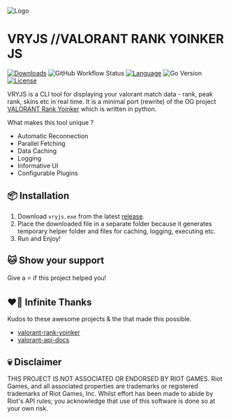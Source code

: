![Logo](https://raw.github.com/tanishqmanuja/valorant-rank-yoinker-js/main/assets/banner.png?maxAge=2592000)

# VRYJS //VALORANT RANK YOINKER JS

[![Downloads][downloads-shield]][downloads-url]
![GitHub Workflow Status][build-status-shield]
[![Language][language-shield]][language-url]
![Go Version][go-shield]
[![License][license-shield]][license-url]

VRYJS is a CLI tool for displaying your valorant match data - rank, peak rank, skins etc in real time. It is a minimal port (rewrite) of the OG project [VALORANT Rank Yoinker](https://github.com/zayKenyon/VALORANT-rank-yoinker) which is written in python.

What makes this tool unique ?
  - Automatic Reconnection
  - Parallel Fetching
  - Data Caching
  - Logging
  - Informative UI
  - Configurable Plugins

## 📦 Installation

1. Download `vryjs.exe` from the latest [release](https://github.com/tanishqmanuja/valorant-rank-yoinker-js/releases/).
2. Place the downloaded file in a separate folder because it generates temporary helper folder and files for caching, logging, executing etc.
3. Run and Enjoy!

## 🐱 Show your support

Give a ⭐️ if this project helped you!

## ❤️‍🔥 Infinite Thanks 

Kudos to these awesome projects & the that made this possible.

- [valorant-rank-yoinker](https://github.com/zayKenyon/VALORANT-rank-yoinker)
- [valorant-api-docs](https://github.com/techchrism/valorant-api-docs)

## 💀 Disclaimer

THIS PROJECT IS NOT ASSOCIATED OR ENDORSED BY RIOT GAMES. Riot Games, and all associated properties are trademarks or registered trademarks of Riot Games, Inc. Whilst effort has been made to abide by Riot's API rules; you acknowledge that use of this software is done so at your own risk.

<!-- Shields -->
[go-shield]: https://img.shields.io/github/go-mod/go-version/tanishqmanuja/valorant-rank-yoinker-js?style=for-the-badge
[build-status-shield]: https://img.shields.io/github/actions/workflow/status/tanishqmanuja/valorant-rank-yoinker-js/ci.yaml?branch=main&style=for-the-badge
[downloads-shield]: https://img.shields.io/github/downloads/tanishqmanuja/valorant-rank-yoinker-js/total?style=for-the-badge&logo=github
[downloads-url]: https://github.com/tanishqmanuja/valorant-rank-yoinker-js/releases/latest
[language-shield]: https://img.shields.io/github/languages/top/tanishqmanuja/valorant-rank-yoinker-js?style=for-the-badge
[language-url]: https://www.typescriptlang.org/
[license-shield]: https://img.shields.io/github/license/tanishqmanuja/valorant-rank-yoinker-js?style=for-the-badge
[license-url]: https://github.com/tanishqmanuja/valorant-rank-yoinker-js/blob/main/LICENSE.md
